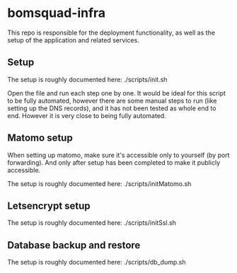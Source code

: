 # bomsquad-infra

This repo is responsible for the deployment functionality, as well as the setup of the application and related services.

## Setup

The setup is roughly documented here: ./scripts/init.sh 

Open the file and run each step one by one. It would be ideal for this script to be fully automated, however there are some manual steps to run (like setting up the DNS records), and it has not been tested as whole end to end. However it is very close to being fully automated.

## Matomo setup

When setting up matomo, make sure it's accessible only to yourself (by port forwarding). And only after setup has been completed to make it publicly accessible.

The setup is roughly documented here: ./scripts/initMatomo.sh

## Letsencrypt setup 

The setup is roughly documented here: ./scripts/initSsl.sh

## Database backup and restore

The setup is roughly documented here: ./scripts/db_dump.sh
